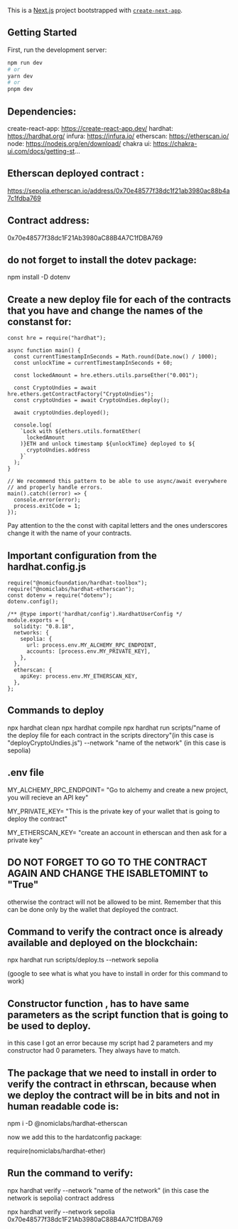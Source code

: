 This is a [Next.js](https://nextjs.org/) project bootstrapped with [`create-next-app`](https://github.com/vercel/next.js/tree/canary/packages/create-next-app).

## Getting Started

First, run the development server:

```bash
npm run dev
# or
yarn dev
# or
pnpm dev
```

## Dependencies:

create-react-app: https://create-react-app.dev/
hardhat: https://hardhat.org/
infura: https://infura.io/
etherscan: https://etherscan.io/
node: https://nodejs.org/en/download/
chakra ui: https://chakra-ui.com/docs/getting-st...

## Etherscan deployed contract :

https://sepolia.etherscan.io/address/0x70e48577f38dc1f21ab3980ac88b4a7c1fdba769

## Contract address:

0x70e48577f38dc1F21Ab3980aC88B4A7C1fDBA769

## do not forget to install the dotev package:

npm install -D dotenv

## Create a new deploy file for each of the contracts that you have and change the names of the constanst for:

```
const hre = require("hardhat");

async function main() {
  const currentTimestampInSeconds = Math.round(Date.now() / 1000);
  const unlockTime = currentTimestampInSeconds + 60;

  const lockedAmount = hre.ethers.utils.parseEther("0.001");

  const CryptoUndies = await hre.ethers.getContractFactory("CryptoUndies");
  const cryptoUndies = await CryptoUndies.deploy();

  await cryptoUndies.deployed();

  console.log(
    `Lock with ${ethers.utils.formatEther(
      lockedAmount
    )}ETH and unlock timestamp ${unlockTime} deployed to ${
      cryptoUndies.address
    }`
  );
}

// We recommend this pattern to be able to use async/await everywhere
// and properly handle errors.
main().catch((error) => {
  console.error(error);
  process.exitCode = 1;
});

```

Pay attention to the the const with capital letters and the ones underscores change it with the name of your contracts.

## Important configuration from the hardhat.config.js

```
require("@nomicfoundation/hardhat-toolbox");
require("@nomiclabs/hardhat-etherscan");
const dotenv = require("dotenv");
dotenv.config();

/** @type import('hardhat/config').HardhatUserConfig */
module.exports = {
  solidity: "0.8.18",
  networks: {
    sepolia: {
      url: process.env.MY_ALCHEMY_RPC_ENDPOINT,
      accounts: [process.env.MY_PRIVATE_KEY],
    },
  },
  etherscan: {
    apiKey: process.env.MY_ETHERSCAN_KEY,
  },
};

```

## Commands to deploy

npx hardhat clean
npx hardhat compile
npx hardhat run scripts/"name of the deploy file for each contract in the scripts directory"(in this case is "deployCryptoUndies.js") --network "name of the network" (in this case is sepolia)

## .env file

MY_ALCHEMY_RPC_ENDPOINT= "Go to alchemy and create a new project, you will recieve an API key"

MY_PRIVATE_KEY= "This is the private key of your wallet that is going to deploy the contract"

MY_ETHERSCAN_KEY= "create an account in etherscan and then ask for a private key"

## DO NOT FORGET TO GO TO THE CONTRACT AGAIN AND CHANGE THE ISABLETOMINT to "True"

otherwise the contract will not be allowed to be mint. Remember that this can be done only by the wallet that deployed the contract.

## Command to verify the contract once is already available and deployed on the blockchain:

npx hardhat run scripts/deploy.ts --network sepolia

(google to see what is what you have to install in order for this command to work)

## Constructor function , has to have same parameters as the script function that is going to be used to deploy.

in this case I got an error because my script had 2 parameters and my constructor had 0 parameters. They always have to match.

## The package that we need to install in order to verify the contract in ethrscan, because when we deploy the contract will be in bits and not in human readable code is:

npm i -D @nomiclabs/hardhat-etherscan

now we add this to the hardatconfig package:

require(nomiclabs/hardhat-ether)

## Run the command to verify:

npx hardhat verify --network "name of the network" (in this case the network is sepolia) contract address

npx hardhat verify --network sepolia 0x70e48577f38dc1F21Ab3980aC88B4A7C1fDBA769
